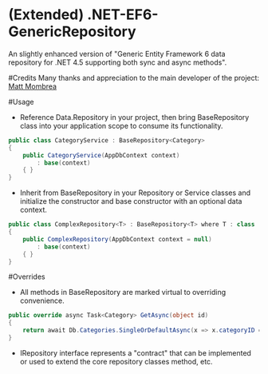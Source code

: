 (Extended) .NET-EF6-GenericRepository
=====================================

An slightly enhanced version of "Generic Entity Framework 6 data repository for .NET 4.5 supporting both sync and async methods".

#Credits
Many thanks and appreciation to the main developer of the project: [Matt Mombrea](https://github.com/mombrea)

#Usage
* Reference Data.Repository in your project, then bring BaseRepository class into your application scope to consume its functionality. 

```C#
public class CategoryService : BaseRepository<Category>
{
    public CategoryService(AppDbContext context)
        : base(context)
    { }
}
```

* Inherit from BaseRepository in your Repository or Service classes and initialize the constructor and base constructor with an optional data context.

```C#
public class ComplexRepository<T> : BaseRepository<T> where T : class
{
    public ComplexRepository(AppDbContext context = null)
        : base(context)
    { }
}
```

#Overrides
- All methods in BaseRepository are marked virtual to overriding convenience.

```C#
public override async Task<Category> GetAsync(object id)
{
    return await Db.Categories.SingleOrDefaultAsync(x => x.categoryID == id);
}
```

- IRepository interface represents a "contract" that can be implemented or used to extend the core repository classes method, etc.
